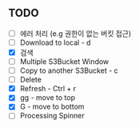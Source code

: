 ## TODO
- [ ] 에러 처리 (e.g 권한이 없는 버킷 접근)
- [ ] Download to local - d
- [x] 검색
- [ ] Multiple S3Bucket Window
- [ ] Copy to another S3Bucket - c
- [ ] Delete
- [x] Refresh - Ctrl + r
- [x] gg - move to top
- [x] G - move to bottom
- [ ] Processing Spinner
